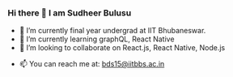 ### Hi there 👋 I am Sudheer Bulusu

<!--
**sudheerb9/sudheerb9** is a ✨ _special_ ✨ repository because its `README.md` (this file) appears on your GitHub profile.

Here are some ideas to get you started:
-->
- 🔭 I’m currently final year undergrad at IIT Bhubaneswar.
- 🌱 I’m currently learning graphQL, React Native
- 👯 I’m looking to collaborate on React.js, React Native, Node.js
<!-- - 🤔 I’m looking for help with ...
- 💬 Ask me about ... -->
- 📫 You can reach me at: bds15@iitbbs.ac.in
<!-- - 😄 Pronouns: ...
- ⚡ Fun fact: ... -->

